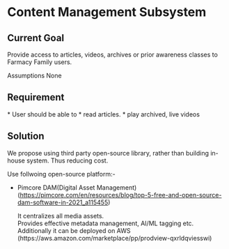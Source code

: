 <h1>Content Management Subsystem</h1>

<h2>Current Goal</h2>
Provide access to articles, videos, archives or prior awareness classes to Farmacy Family users.

Assumptions
None

<h2>Requirement</h2>
* User should be able to 
	* read articles.
	* play archived, live videos 

<h2>Solution</h2>
We propose using third party open-source library, rather than building in-house system. Thus reducing cost.

Use follwoing open-source platform:-
  * Pimcore DAM(Digital Asset Management) (https://pimcore.com/en/resources/blog/top-5-free-and-open-source-dam-software-in-2021_a115455)
    <p>It centralizes all media assets. <br/> Provides effective metadata management, AI/ML tagging etc. <br/> Additionally it can be deployed on AWS (https://aws.amazon.com/marketplace/pp/prodview-qxrldqviesswi) </p>